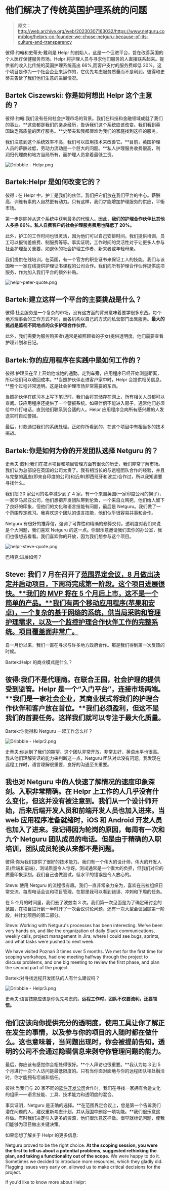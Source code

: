 # 他们解决了传统英国护理系统的问题

> 原文：<http://web.archive.org/web/20230307163032/https://www.netguru.com/blog/helprs-co-founder-we-chose-netguru-because-of-its-culture-and-transparency>

 彼得·约翰和史蒂夫·戴利是 Helpr 的创始人，这是一个促进平台，旨在改善英国的个人医疗保健服务市场。Helpr 将护理人员与寻求他们服务的人直接联系起来。提供者的收入比传统的英国护理系统高出 66%,而客户支付的服务费却低 20%。这个项目是作为一个社会企业来运作的，它优先考虑服务质量而不是利润。彼得和史蒂夫告诉了我们他们生意的进展情况。

## Bartek Ciszewski: 你是如何想出 Helpr 这个主意的？

彼得·约翰:我们没有任何社会护理市场的背景。我们在科技和金融领域成就了我们的事业。**这些都是我们的亲身经历，告诉我们这个系统应该改变。我们看到英国缺乏高质量的医疗服务。**史蒂夫和我都很难为我们的家庭找到这样的服务。

我们注意到这个系统效率不高，我们可以应用技术来改善它。**目前，英国护理人员的薪酬过低，劳动力流动是一个巨大的问题。**私人护理服务收费很高，利润归代理商和地方当局所有，而护理人员拿着最低工资。

![Dribbble - Helpr.png](img/5bb275b5a14e3ecf6204dfe7ba8760a7.png)

## Bartek:Helpr 是如何改变它的？

彼得 **:** 在 Helpr 中，护工是我们的伙伴。我们把它们放在我们平台的中心。薪酬高、训练有素的人自然更有动力。只有这样，我们才能增加护理服务的供应，平衡市场。

第一步是除掉从这个系统中获利最多的代理人。因此，**我们的护理合作伙伴比其他人多挣 66%。私人自费客户的社会护理服务费用也降低了 20%。**

此外，护工的工作时间也很灵活，因为他们可以自己安排时间。我们提供培训，员工可以报销差旅费、制服费等等。事实证明，工作时间的灵活性对于让更多人参与社会护理至关重要，如退休的社会护理工作者、新来者或年轻母亲。

我们提供在线培训。在英国，有一个官方的职业证书来保证工人的技能。我们与该国唯一一家在线提供护理证书课程的公司合作。我们向所有护理合作伙伴提供这项服务，作为加入我们平台的额外补贴。

![helpr-peter-quote.png](img/86fd97a27d5bec13d81148f8ec430973.png)

## Bartek:建立这样一个平台的主要挑战是什么？

彼得:社会服务是一个复杂的市场，没有这方面的背景意味着要学很多东西。每个地方理事会的工作方式不同，而各机构以自己的方式向私营部门出售服务。**最大的挑战是监视不同地点的众多护理合作伙伴**。

此外，我们需要为服务购买者(通常是被照顾者的子女)提供透明度。他们需要查看护理计划和日记。

## Bartek:你的应用程序在实践中是如何工作的？

彼得:护理员在早上开始他或她的通勤。走到车旁，应用程序已经开始测量距离，所以他们可以收回成本。**当照护伙伴走进客户家中时，Helpr 会提供相关信息。**整个过程非常透明。这是社会护理市场非常需要的东西。

当照护伙伴在练习本上写下笔记时，我们会将其储存在网上，所有相关人员都可以查阅。该应用程序还提供了一个警报系统。如果伴侣不能进入房子，通常他们必须给中介打电话，直到他们联系到合适的人。Helpr 应用程序会向所有感兴趣的人发送实时自动警报。

最后，付款通过我们的系统处理。正如你所看到的，在这个项目中有相当多的技术挑战。

## Bartek:你是如何为你的开发团队选择 Netguru 的？

史蒂夫·戴利:我们在技术项目和项目管理方面有很长的历史，我们非常了解市场。我们认为总部设在英国的公司太贵了。我有相当长的与远程团队合作的经验，并且与完整的[离岸](/web/20221202103541/https://www.netguru.com/services/offshore-software-development)(即来自印度的公司)和近岸(即西班牙和波兰)合作过，所以我知道要寻找什么。

我们把 20 家公司的名单减少到了 4 家。有一个来自英国(一家印度公司的幌子)，一家罗马尼亚公司，他们想把开发团队带到伦敦，一个来自立陶宛，他们给人留下了良好的印象，但他们的文化和语言技能有问题，最后是 Netguru。我们做了一个范围界定练习。我喜欢这个团队的语言技能，他们似乎很容易共事和合作。

Netguru 有很好的推荐信，强调了可靠性和精确的预算交付。透明度对我们来说是个大问题，我们喜欢 Netguru 的这一点。你很乐意邀请我们去你的办公室，我们也很想去看看。我们喜欢你的开放，因为我们想参与这个项目。

![helpr-steve-quote.png](img/3dcaef07438b4f4fdc0201107924e133.png)

巴特克:进展如何？

## Steve: 我们 7 月在召开了[范围界定会议，8 月做出决定并启动项目，下周将完成第一阶段。这个项目进展很快。**我们的 MVP 将在 5 个月后上市，这不是一个简单的产品。**我们有两个移动应用程序(苹果和安卓)，一个复杂的基于网络的系统，供当局采购和管理护理需求，以及一个监控护理合作伙伴工作的完整系统。项目覆盖面非常广。](/web/20221202103541/https://www.netguru.com/services/scoping-session)

自一月份以来，我们一直在寻求与许多地方政府合作。那是我们得到第一次反馈的时候。

Bartek:Helpr 的商业模式是什么？

## 彼得:我们不是代理商。在联合王国，社会护理的提供受到监管。Helpr 是一个“入门平台”，连接市场两端。**我们是一家社会企业，其商业模式将我们的护理合作伙伴和客户放在首位。**我们必须盈利，但这不是我们的首要任务。这样我们就可以专注于最大化质量。

Bartek:你觉得和 Netguru 一起工作怎么样？

![Dribbble - Helpr2.png](img/ebd7c426c885d8c05ce241c8a0a4549f.png)

史蒂夫:你达到了我们的期望。这个团队非常开放，非常友好，英语水平也很高。我从他们理解笑话的能力来判断这一点，Netguru 团队对此没有问题。我发现在远程工作时，语言理解很重要，良好的沟通至关重要。

## 我也对 Netguru 中的人快速了解情况的速度印象深刻。入职非常精确。在 Helpr 上工作的人几乎没有什么变化，但这并没有被注意到。我们从一个设计师开始，后来后端开发人员和前端开发人员也加入进来。当 web 应用程序准备就绪时，iOS 和 Android 开发人员也加入了进来。我记得因为轮岗的原因，每周有一次和九个 Netguru 团队成员的电话。但是由于精确的入职培训，团队成员轮换从来都不是问题。

彼得:你为我们提供了很好的技术能力。我们有一个伟大的设计师，伟大的开发人员(后端和前端)，测试质量令人惊讶。测试通常是一个很大的负担，但我们对它的质量印象深刻。我们自己也做测试，低水平的错误是令人放心的。

Steve: 使用 Netguru 的流程很有趣。我们一直非常亲力亲为，喜欢在吉拉组织日常交流、每周电话会议和项目管理，在那里我可以看到错误、冲刺和下周的任务。

在 5 个月的时间里，我们去了波兹南 3 次。我们第一次见面是为了确定研讨会的范围，在项目进行到一半时开了一次会议讨论问题，还有一次大型会议回顾第一阶段，并计划项目的第二部分。

Steve: Working with Netguru's processes has been interesting. We've been very hands on, and like the organization of daily Slack communications, weekly calls, project management in Jira, where I could see bugs, sprints, and what tasks were pushed to next week.

We have visited Poznań 3 times over 5 months. We met for the first time for scoping workshops, had one meeting halfway through the project to discuss problems, and one big meeting to review the first phase, and plan the second part of the project.

Bartek:对寻找远程开发团队的人有什么建议吗？

![Dribbble - Helpr3.png](img/a65f3eebf5e8d567a4bfe49aad117742.png)

史蒂夫:语言技能应该是你优先考虑的。**远程工作时，团队不仅要流利，还要领悟。**

## 他们应该向你提供充分的透明度，使用工具让你了解正在发生的事情，以及参与你的项目的人随时都在做什么。这也意味着，当问题出现时，你会被提前告知。**透明的公司不会通过隐瞒信息来剥夺你管理问题的能力。**

最后，你应该有感觉你会相处得很好。**个人拜访也很重要。**我认为每 3 到 5 个月进行一次个人访问是最低限度的。只有当你面对面地与你的远程团队相处融洽时，你才能拥有坦诚和信任。

彼得:当我们与 20 家不同的[软件开发公司](/web/20221202103541/https://www.netguru.com/services/software-development)合作时，我们在寻找一家拥有合适文化的组织——语言技能、工具、技术能力和透明度的混合。

事实证明，Netguru 是正确的选择。**在范围界定会议上，您是第一个告诉我们潜在问题的人，建议重新考虑计划，并从范围中删除一项功能。**我们很乐意这样做。有时我们决定引入更多的资源，他们很乐意这样做。很早就标记问题，使我们能够为项目做出关键决策。

如果您想了解关于 Helpr 的更多信息:

Netguru proved to be the right choice. **At the scoping session, you were the first to tell us about a potential problems, suggested rethinking the plan, and taking a functionality out of the scope.** We were happy to do it. Sometimes we decided to introduce more resources, which they gladly did. Flagging issues very early on, allowed us to make critical decisions for the project.

If you'd like to know more about Helpr: